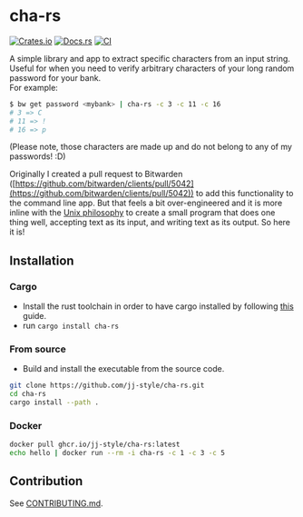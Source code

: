 # cha-rs

[![Crates.io](https://img.shields.io/crates/v/cha-rs.svg)](https://crates.io/crates/cha-rs)
[![Docs.rs](https://docs.rs/cha-rs/badge.svg)](https://docs.rs/cha-rs)
[![CI](https://github.com/jj-style/cha-rs/workflows/CI/badge.svg)](https://github.com/jj-style/cha-rs/actions)

A simple library and app to extract specific characters from an input string. Useful for when you need to verify arbitrary characters of your long random password for your bank.  
For example:  
```bash
$ bw get password <mybank> | cha-rs -c 3 -c 11 -c 16
# 3 => C
# 11 => !
# 16 => p
```
(Please note, those characters are made up and do not belong to any of my passwords! :D)

Originally I created a pull request to Bitwarden ([https://github.com/bitwarden/clients/pull/5042](https://github.com/bitwarden/clients/pull/5042)) to add this functionality to the command line app. But that feels a bit over-engineered and it is more inline with the [Unix philosophy](https://en.wikipedia.org/wiki/Unix_philosophy) to create a small program that does one thing well, accepting text as its input, and writing text as its output. So here it is!  

## Installation

### Cargo

* Install the rust toolchain in order to have cargo installed by following
  [this](https://www.rust-lang.org/tools/install) guide.
* run `cargo install cha-rs`

### From source
* Build and install the executable from the source code.
```bash
git clone https://github.com/jj-style/cha-rs.git
cd cha-rs
cargo install --path .
```

### Docker
```bash
docker pull ghcr.io/jj-style/cha-rs:latest
echo hello | docker run --rm -i cha-rs -c 1 -c 3 -c 5
```

## Contribution

See [CONTRIBUTING.md](CONTRIBUTING.md).
